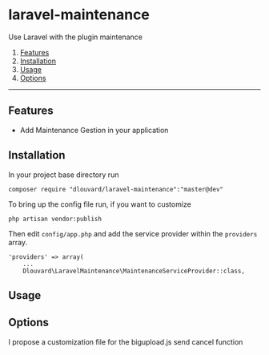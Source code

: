 # laravel-maintenance
Use Laravel with the plugin maintenance

1. [Features](#features)
2. [Installation](#installation)
3. [Usage](#usage)
4. [Options](#options)

----

<a id="features"></a>
## Features
- Add Maintenance Gestion in your application

<a id="installation"></a>
## Installation

In your project base directory run

	composer require "dlouvard/laravel-maintenance":"master@dev"
	
To bring up the config file run, if you want to customize

	php artisan vendor:publish
	
Then edit `config/app.php` and add the service provider within the `providers` array.

	'providers' => array(
		...
		Dlouvard\LaravelMaintenance\MaintenanceServiceProvider::class,

<a id="usage"></a>
## Usage


<a id="options"></a>
## Options

I propose a customization file for the bigupload.js send cancel function




